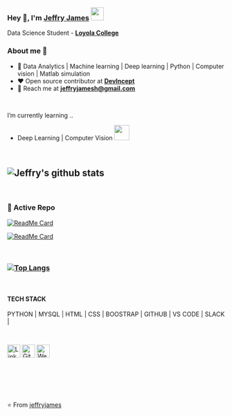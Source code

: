 
### Hey 👋, I'm [Jeffry James]() <img src="https://github.com/TheDudeThatCode/TheDudeThatCode/blob/master/Assets/Developer.gif" width="30px">


Data Science Student - **[Loyola College](https://www.loyolacollege.edu/)** 



### About me :eyes:

- :dart: Data Analytics | Machine learning | Deep learning | Python | Computer vision | Matlab simulation   
- :heart: Open source contributor at **[DevIncept](https://devincept.codes/contribute.html)**
- :e-mail: Reach me at  **[jeffryjamesh@gmail.com](jeffryjamesh@gmail.com)**

<br>

I’m currently learning ..
-  Deep Learning | Computer Vision <img src="https://image.flaticon.com/icons/png/512/4431/4431898.png" height="35px" width="35px" >

<br>

![Jeffry's github stats](https://github-readme-stats.vercel.app/api?username=jeffryjames&show_icons=true&hide_border=true&theme=dracula)
---
<br>

### 👀 Active Repo
[![ReadMe Card](https://github-readme-stats.vercel.app/api/pin/?username=jeffryjames&repo=TensorFlow-Course&theme=dracula "TensorFlow-Course")](https://github.com/jeffryjames/TensorFlow-Course)

[![ReadMe Card](https://github-readme-stats.vercel.app/api/pin/?username=jeffryjames&repo=Machine_Learning&theme=dracula "Machine_Learning")](https://github.com/jeffryjames/Machine_Learning)


<br>

### [![Top Langs](https://github-readme-stats.vercel.app/api/top-langs/?username=jeffryjames)](https://github.com/jeffryjames/github-readme-stats)
<br>

#### TECH STACK

PYTHON | MYSQL | HTML | CSS | BOOSTRAP | GITHUB | VS CODE | SLACK |              

<br>
  

 <a href="https://www.linkedin.com/in/jeffryjames/" target="_blank"><img src="https://raw.githubusercontent.com/arturssmirnovs/arturssmirnovs/master/in.png" alt="LinkedIn" width="30"></a> 
 <a href="https://github.com/jeffryjames?tab=repositories" target="_blank"><img src="https://raw.githubusercontent.com/arturssmirnovs/arturssmirnovs/master/git.png" alt="GitHub" width="30"></a> 
<a href="https://jeffryjames.github.io/" target="_blank"><img src="https://raw.githubusercontent.com/arturssmirnovs/arturssmirnovs/master/www.png" alt="Website" width="30"></a>
  



<br><br><br><br>




        

⭐️ From [jeffryjames](https://github.com/jeffryjames)


